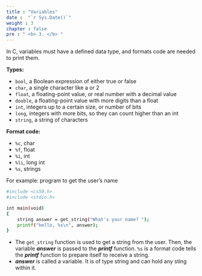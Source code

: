 ```yaml
---
title : "Variables"
date :  "`r Sys.Date()`" 
weight : 3 
chapter : false
pre : " <b> 3. </b> "
---
```

In C, variables must have a defined data type, and formats code are needed to print them.


**Types:**
- `bool`, a Boolean expression of either true or false
- `char`, a single character like a or 2
- `float`, a floating-point value, or real number with a decimal value
- `double`, a floating-point value with more digits than a float
- `int`, integers up to a certain size, or number of bits
- `long`, integers with more bits, so they can count higher than an int
- `string`, a string of characters


**Format code:**
- `%c`, char
- `%f`, float
- `%i`, int
- `%li`, long int
- `%s`, strings

For example: program to get the user’s name

```bash
#include <cs50.h>
#include <stdio.h>

int main(void)
{
    string answer = get_string("What's your name? ");
    printf("hello, %s\n", answer);
}
```
- The `get_string` function is used to get a string from the user. Then, the variable ***answer*** is passed to the ***printf*** function. `%s` is a format code tells the ***printf*** function to prepare itself to receive a string.
- ***answer*** is called a variable. It is of type string and can hold any sting within it.
